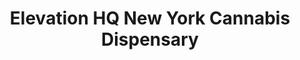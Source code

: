 ---
title: "Elevation HQ New York Cannabis Dispensary"
url: /new-york/elevation-hq-new-york-cannabis-dispensary/
shop: cannabis
---